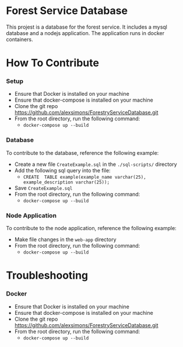 # Forest Service Database

This projest is a database for the forest service. It includes a mysql database and a nodejs application. The application runs in docker containers.

# How To Contribute

### Setup
* Ensure that Docker is installed on your machine
* Ensure that docker-compose is installed on your machine
* Clone the git repo https://github.com/alexsimons/ForestryServiceDatabase.git
* From the root directory, run the following command:
	* `docker-compose up --build`

### Database
To contribute to the database, reference the following example:
* Create a new file `CreateExample.sql` in the `./sql-scripts/` directory
* Add the following sql query into the file:
	* `CREATE  TABLE example(example_name varchar(25), example_description varchar(25));`
* Save `CreateExample.sql`
* From the root directory, run the following command:
	* `docker-compose up --build`

### Node Application
To contribute to the node application, reference the following example:
* Make file changes in the `web-app` directory
* From the root directory, run the following command:
	* `docker-compose up --build`



# Troubleshooting

### Docker
* Ensure that Docker is installed on your machine
* Ensure that docker-compose is installed on your machine
* Clone the git repo https://github.com/alexsimons/ForestryServiceDatabase.git
* From the root directory, run the following command:
	* `docker-compose up --build`
